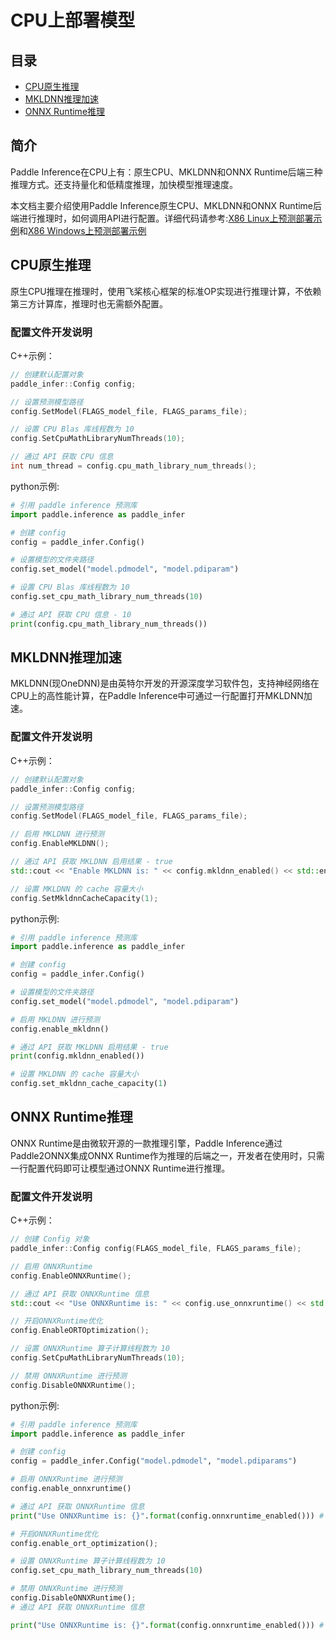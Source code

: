# CPU上部署模型<!-- omit in toc -->

<!-- omit in toc -->
## 目录
- [CPU原生推理](#cpu原生推理)
- [MKLDNN推理加速](#mkldnn推理加速)
- [ONNX Runtime推理](#onnx-runtime推理)

<!-- omit in toc -->
## 简介

Paddle Inference在CPU上有：原生CPU、MKLDNN和ONNX Runtime后端三种推理方式。还支持量化和低精度推理，加快模型推理速度。

本文档主要介绍使用Paddle Inference原生CPU、MKLDNN和ONNX Runtime后端进行推理时，如何调用API进行配置。详细代码请参考:[X86 Linux上预测部署示例](../demo_tutorial/x86_linux_demo)和[X86 Windows上预测部署示例](../demo_tutorial/x86_windows_demo)

## CPU原生推理

原生CPU推理在推理时，使用飞桨核心框架的标准OP实现进行推理计算，不依赖第三方计算库，推理时也无需额外配置。

<!-- omit in toc -->
### 配置文件开发说明

C++示例：
```c++
// 创建默认配置对象
paddle_infer::Config config;

// 设置预测模型路径
config.SetModel(FLAGS_model_file, FLAGS_params_file);

// 设置 CPU Blas 库线程数为 10
config.SetCpuMathLibraryNumThreads(10);

// 通过 API 获取 CPU 信息
int num_thread = config.cpu_math_library_num_threads();
```

python示例:
```python
# 引用 paddle inference 预测库
import paddle.inference as paddle_infer

# 创建 config
config = paddle_infer.Config()

# 设置模型的文件夹路径
config.set_model("model.pdmodel", "model.pdiparam")

# 设置 CPU Blas 库线程数为 10
config.set_cpu_math_library_num_threads(10)

# 通过 API 获取 CPU 信息 - 10
print(config.cpu_math_library_num_threads())
```

## MKLDNN推理加速

MKLDNN(现OneDNN)是由英特尔开发的开源深度学习软件包，支持神经网络在CPU上的高性能计算，在Paddle Inference中可通过一行配置打开MKLDNN加速。

<!-- omit in toc -->
### 配置文件开发说明

C++示例：
```c++
// 创建默认配置对象
paddle_infer::Config config;

// 设置预测模型路径
config.SetModel(FLAGS_model_file, FLAGS_params_file);

// 启用 MKLDNN 进行预测
config.EnableMKLDNN();

// 通过 API 获取 MKLDNN 启用结果 - true
std::cout << "Enable MKLDNN is: " << config.mkldnn_enabled() << std::endl;

// 设置 MKLDNN 的 cache 容量大小
config.SetMkldnnCacheCapacity(1);
```

python示例:
```python
# 引用 paddle inference 预测库
import paddle.inference as paddle_infer

# 创建 config
config = paddle_infer.Config()

# 设置模型的文件夹路径
config.set_model("model.pdmodel", "model.pdiparam")

# 启用 MKLDNN 进行预测
config.enable_mkldnn()

# 通过 API 获取 MKLDNN 启用结果 - true
print(config.mkldnn_enabled())

# 设置 MKLDNN 的 cache 容量大小
config.set_mkldnn_cache_capacity(1)
```

## ONNX Runtime推理

ONNX Runtime是由微软开源的一款推理引擎，Paddle Inference通过Paddle2ONNX集成ONNX Runtime作为推理的后端之一，开发者在使用时，只需一行配置代码即可让模型通过ONNX Runtime进行推理。

<!-- omit in toc -->
### 配置文件开发说明

C++示例：
```c++
// 创建 Config 对象
paddle_infer::Config config(FLAGS_model_file, FLAGS_params_file);

// 启用 ONNXRuntime
config.EnableONNXRuntime();

// 通过 API 获取 ONNXRuntime 信息
std::cout << "Use ONNXRuntime is: " << config.use_onnxruntime() << std::endl; // true

// 开启ONNXRuntime优化
config.EnableORTOptimization();

// 设置 ONNXRuntime 算子计算线程数为 10
config.SetCpuMathLibraryNumThreads(10);

// 禁用 ONNXRuntime 进行预测
config.DisableONNXRuntime();
```

python示例:
```python
# 引用 paddle inference 预测库
import paddle.inference as paddle_infer

# 创建 config
config = paddle_infer.Config("model.pdmodel", "model.pdiparams")

# 启用 ONNXRuntime 进行预测
config.enable_onnxruntime()

# 通过 API 获取 ONNXRuntime 信息
print("Use ONNXRuntime is: {}".format(config.onnxruntime_enabled())) # True

# 开启ONNXRuntime优化
config.enable_ort_optimization();

# 设置 ONNXRuntime 算子计算线程数为 10
config.set_cpu_math_library_num_threads(10)

# 禁用 ONNXRuntime 进行预测
config.DisableONNXRuntime();
# 通过 API 获取 ONNXRuntime 信息

print("Use ONNXRuntime is: {}".format(config.onnxruntime_enabled())) # false
```

